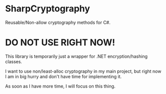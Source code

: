 # SharpCryptography
Reusable/Non-allow cryptography methods for C#.

# DO NOT USE RIGHT NOW!
This library is temporarily just a wrapper for .NET encryption/hashing classes.

I want to use non/least-alloc cryptography in my main project, but right now I am in big hurry and don't have time for implementing it.

As soon as I have more time, I will focus on this thing.